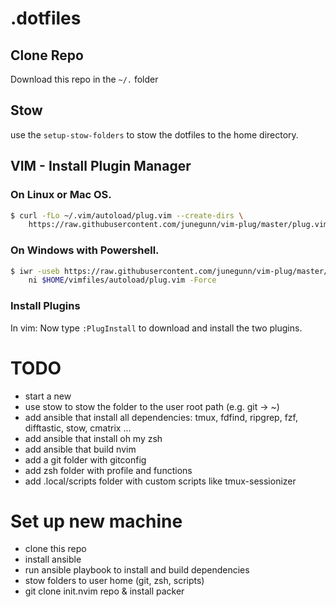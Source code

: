 # .dotfiles

## Clone Repo
Download this repo in the `~/.` folder

## Stow
use the `setup-stow-folders` to stow the dotfiles to the home directory.

## VIM - Install Plugin Manager

### On Linux or Mac OS.
```sh
$ curl -fLo ~/.vim/autoload/plug.vim --create-dirs \
    https://raw.githubusercontent.com/junegunn/vim-plug/master/plug.vim
```
### On Windows with Powershell.
```sh
$ iwr -useb https://raw.githubusercontent.com/junegunn/vim-plug/master/plug.vim |`
    ni $HOME/vimfiles/autoload/plug.vim -Force
```

### Install Plugins
In vim:
Now type `:PlugInstall` to download and install the two plugins.

# TODO
- start a new
- use stow to stow the folder to the user root path (e.g. git -> ~)
- add ansible that install all dependencies: tmux, fdfind, ripgrep, fzf, difftastic, stow, cmatrix ...
- add ansible that install oh my zsh
- add ansible that build nvim
- add a git folder with gitconfig
- add zsh folder with profile and functions
- add .local/scripts folder with custom scripts like tmux-sessionizer

# Set up new machine
- clone this repo
- install ansible
- run ansible playbook to install and build dependencies
- stow folders to user home (git, zsh, scripts)
- git clone init.nvim repo & install packer

